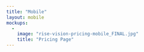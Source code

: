 ```yaml
---
title: "Mobile"
layout: mobile
mockups:
  -
    image: "rise-vision-pricing-mobile_FINAL.jpg"
    title: "Pricing Page"
---
```

